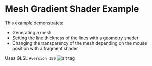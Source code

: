 # Mesh Gradient Shader Example

This example demonstrates:
- Generating a mesh
- Setting the line thickness of the lines with a geometry shader
- Changing the transparency of the mesh depending on the mouse position with a fragment shader

Uses GLSL ```#version 150```
![alt tag](https://github.com/ixds/ShaderExamples-of/blob/master/MeshGradientShader/Screen%20Shot%202016-06-08%20at%2014.45.33.png?raw=true)
